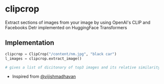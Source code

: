 # clipcrop
Extract sections of images from your image by using OpenAI's CLIP and Facebooks Detr implemented on HuggingFace Transformers

## Implementation

```python
clipcrop = ClipCrop("/content/nm.jpg", "black car")
l_images = clipcrop.extract_image()

# gives a list of dicitonary of top3 images and its relative similarity score and you can override this by setting num = 5  to get top 5 etc
```

- Inspired from [@vijishmadhavan](https://github.com/vijishmadhavan)

